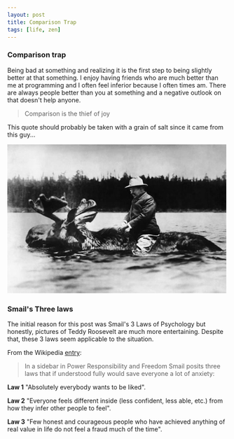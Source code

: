 ```yaml
---
layout: post
title: Comparison Trap
tags: [life, zen]
---
```


### Comparison trap
Being bad at something and realizing it is the first step to being slightly better at that something. I enjoy having friends who are much better than me at programming and I often feel inferior because I often times am. There are always people better than you at something and a negative outlook on that doesn't help anyone.

> Comparison is the thief of joy

This quote should probably be taken with a grain of salt since it came from this guy...

![roosevelt riding a moose](/assets/images/posts/roosevelt-moose.jpg)


### Smail's Three laws
The initial reason for this post was Smail's 3 Laws of Psychology but honestly, pictures of Teddy Roosevelt are much more entertaining. Despite that, these 3 laws seem applicable to the situation.

From the Wikipedia [entry](http://en.wikipedia.org/wiki/David_Smail_%28psychologist%29):

>In a sidebar in Power Responsibility and Freedom Smail posits three laws that if understood fully would save everyone a lot of anxiety:

__Law 1__ "Absolutely everybody wants to be liked".

__Law 2__ "Everyone feels different inside (less confident, less able, etc.) from how they infer other people to feel".

__Law 3__ "Few honest and courageous people who have achieved anything of real value in life do not feel a fraud much of the time".




